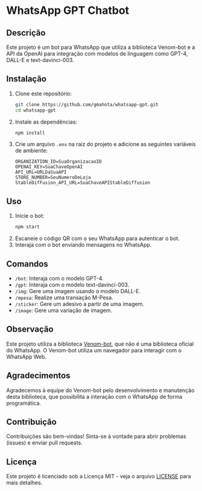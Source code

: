 # WhatsApp GPT Chatbot

## Descrição
Este projeto é um bot para WhatsApp que utiliza a biblioteca Venom-bot e a API da OpenAI para integração com modelos de linguagem como GPT-4, DALL-E e text-davinci-003.

## Instalação
1. Clone este repositório:
    ```bash
    git clone https://github.com/gmahota/whatsapp-gpt.git
    cd whatsapp-gpt
    ```
2. Instale as dependências:
    ```bash
    npm install
    ```
3. Crie um arquivo `.env` na raiz do projeto e adicione as seguintes variáveis de ambiente:
    ```env
    ORGANIZATION_ID=SuaOrganizacaoID
    OPENAI_KEY=SuaChaveOpenAI
    API_URL=URLDaSuaAPI
    STORE_NUMBER=SeuNumeroDeLoja
    StableDifFusion_API_URL=SuaChaveAPIStableDiffusion
    ```

## Uso
1. Inicie o bot:
    ```bash
    npm start
    ```
2. Escaneie o código QR com o seu WhatsApp para autenticar o bot.
3. Interaja com o bot enviando mensagens no WhatsApp.

## Comandos
- `/bot`: Interaja com o modelo GPT-4.
- `/gpt`: Interaja com o modelo text-davinci-003.
- `/img`: Gere uma imagem usando o modelo DALL-E.
- `/mpesa`: Realize uma transação M-Pesa.
- `/sticker`: Gere um adesivo a partir de uma imagem.
- `/image`: Gere uma variação de imagem.

## Observação
Este projeto utiliza a biblioteca [Venom-bot](https://github.com/orkestral/venom), que não é uma biblioteca oficial do WhatsApp. O Venom-bot utiliza um navegador para interagir com o WhatsApp Web.

## Agradecimentos
Agradecemos à equipe do Venom-bot pelo desenvolvimento e manutenção desta biblioteca, que possibilita a interação com o WhatsApp de forma programática.

## Contribuição
Contribuições são bem-vindas! Sinta-se à vontade para abrir problemas (issues) e enviar pull requests.

## Licença
Este projeto é licenciado sob a Licença MIT - veja o arquivo [LICENSE](LICENSE) para mais detalhes.
